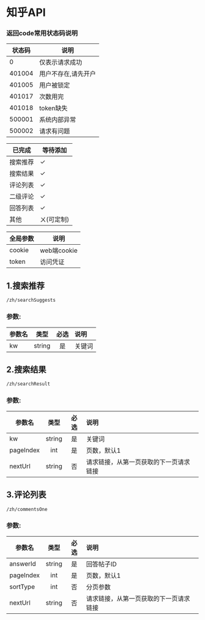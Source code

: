 # 知乎API

### 返回code常用状态码说明
|状态码|说明|
|--|--|
|0|仅表示请求成功|
|401004|用户不存在,请先开户|
|401005|用户被锁定|
|401017|次数用完|
|401018|token缺失|
|500001|系统内部异常|
|500002|请求有问题|

|已完成|等待添加|
|--|--|
|搜索推荐|✓|
|搜索结果|✓|
|评论列表|✓|
|二级评论|✓|
|回答列表|✓|
|其他|ㄨ(可定制)|

|全局参数|说明|
|--|--|
|cookie|web端cookie|
|token|访问凭证|

## 1.搜索推荐
```
/zh/searchSuggests
```
### 参数:
|参数名|类型|必选|说明|
|--|:--:|:--:|:--|
|kw|string|是|关键词|


## 2.搜索结果
```
/zh/searchResult
```
### 参数:
|参数名|类型|必选|说明|
|--|:--:|:--:|:--|
|kw|string|是|关键词|
|pageIndex|int|是|页数，默认1|
|nextUrl|string|否|请求链接，从第一页获取的下一页请求链接|


## 3.评论列表
```
/zh/commentsOne
```
### 参数:
|参数名|类型|必选|说明|
|--|:--:|:--:|:--|
|answerId|string|是|回答帖子ID|
|pageIndex|int|是|页数，默认1|
|sortType|int|否|分页参数|
|nextUrl|string|否|请求链接，从第一页获取的下一页请求链接|























